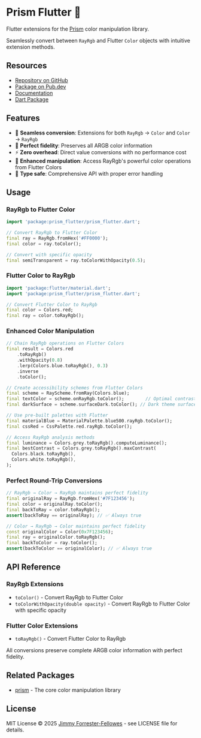 # Prism Flutter 🌈

Flutter extensions for the [Prism](https://pub.dev/packages/prism) color manipulation library.

Seamlessly convert between `RayRgb` and Flutter `Color` objects with intuitive extension methods.

## Resources

- [Repository on GitHub](https://github.com/jimmyff/prism/tree/main/packages/prism_flutter)
- [Package on Pub.dev](https://pub.dev/packages/prism_flutter)
- [Documentation](https://pub.dev/documentation/prism_flutter/latest/)
- [Dart Package](https://pub.dev/packages/prism)

## Features

- 🔄 **Seamless conversion**: Extensions for both `RayRgb` → `Color` and `Color` → `RayRgb`
- 🎨 **Perfect fidelity**: Preserves all ARGB color information
- ⚡ **Zero overhead**: Direct value conversions with no performance cost
- 🔧 **Enhanced manipulation**: Access RayRgb's powerful color operations from Flutter Colors
- 🎯 **Type safe**: Comprehensive API with proper error handling


## Usage

### RayRgb to Flutter Color

```dart
import 'package:prism_flutter/prism_flutter.dart';

// Convert RayRgb to Flutter Color
final ray = RayRgb.fromHex('#FF0000');
final color = ray.toColor();

// Convert with specific opacity
final semiTransparent = ray.toColorWithOpacity(0.5);
```

### Flutter Color to RayRgb

```dart
import 'package:flutter/material.dart';
import 'package:prism_flutter/prism_flutter.dart';

// Convert Flutter Color to RayRgb
final color = Colors.red;
final ray = color.toRayRgb();

```

### Enhanced Color Manipulation

```dart
// Chain RayRgb operations on Flutter Colors
final result = Colors.red
    .toRayRgb()
    .withOpacity(0.8)
    .lerp(Colors.blue.toRayRgb(), 0.3)
    .inverse
    .toColor();

// Create accessibility schemes from Flutter Colors
final scheme = RayScheme.fromRay(Colors.blue);
final textColor = scheme.onRayRgb.toColor();        // Optimal contrast
final darkSurface = scheme.surfaceDark.toColor(); // Dark theme surface

// Use pre-built palettes with Flutter
final materialBlue = MaterialPalette.blue500.rayRgb.toColor();
final cssRed = CssPalette.red.rayRgb.toColor();

// Access RayRgb analysis methods
final luminance = Colors.grey.toRayRgb().computeLuminance();
final bestContrast = Colors.grey.toRayRgb().maxContrast(
  Colors.black.toRayRgb(),
  Colors.white.toRayRgb(),
);
```

### Perfect Round-Trip Conversions

```dart
// RayRgb → Color → RayRgb maintains perfect fidelity
final originalRay = RayRgb.fromHex('#7F123456');
final color = originalRay.toColor();
final backToRay = color.toRayRgb();
assert(backToRay == originalRay); // ✅ Always true

// Color → RayRgb → Color maintains perfect fidelity
const originalColor = Color(0x7F123456);
final ray = originalColor.toRayRgb();
final backToColor = ray.toColor();
assert(backToColor == originalColor); // ✅ Always true
```

## API Reference

### RayRgb Extensions

- `toColor()` - Convert RayRgb to Flutter Color
- `toColorWithOpacity(double opacity)` - Convert RayRgb to Flutter Color with specific opacity

### Flutter Color Extensions

- `toRayRgb()` - Convert Flutter Color to RayRgb


All conversions preserve complete ARGB color information with perfect fidelity.

## Related Packages

- [prism](https://pub.dev/packages/prism) - The core color manipulation library

## License

MIT License © 2025 [Jimmy Forrester-Fellowes](https://github.com/jimmyff) - see LICENSE file for details.